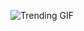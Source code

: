 ![Trending GIF](https://media0.giphy.com/media/v1.Y2lkPThiYjIxNzcyMXRlaXRhNWljd2JndDF1ZnFjOHoyY3hoYXJ5Z2k3YjlmNzhydjZhbiZlcD12MV9naWZzX3NlYXJjaCZjdD1n/YQitE4YNQNahy/giphy.gif)
